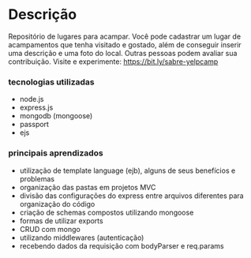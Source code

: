 # Descrição

Repositório de lugares para acampar. Você pode cadastrar um lugar de acampamentos que tenha visitado e gostado, além de conseguir inserir uma descrição e uma foto do local. Outras pessoas podem avaliar sua contribuição.
Visite e experimente: https://bit.ly/sabre-yelpcamp

### tecnologias utilizadas
- node.js
- express.js
- mongodb (mongoose)
- passport
- ejs

### principais aprendizados
- utilização de template language (ejb), alguns de seus benefícios e problemas
- organização das pastas em projetos MVC
- divisão das configurações do express entre arquivos diferentes para organização do código
- criação de schemas compostos utilizando mongoose
- formas de utilizar exports
- CRUD com mongo
- utilizando middlewares (autenticação)
- recebendo dados da requisição com bodyParser e req.params
